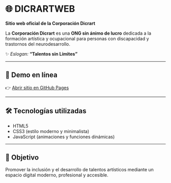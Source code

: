# 🌐 DICRARTWEB  

**Sitio web oficial de la Corporación Dicrart**  

La **Corporación Dicrart** es una **ONG sin ánimo de lucro** dedicada a la formación artística y ocupacional para personas con discapacidad y trastornos del neurodesarrollo.  

✨ *Eslogan:* **“Talentos sin Límites”**  

---

## 🚀 Demo en línea
👉 [Abrir sitio en GitHub Pages](https://)

---

## 🛠️ Tecnologías utilizadas
- HTML5  
- CSS3 (estilo moderno y minimalista)  
- JavaScript (animaciones y funciones dinámicas)  

---

## 📌 Objetivo 
Promover la inclusión y el desarrollo de talentos artísticos mediante un espacio digital moderno, profesional y accesible.  
